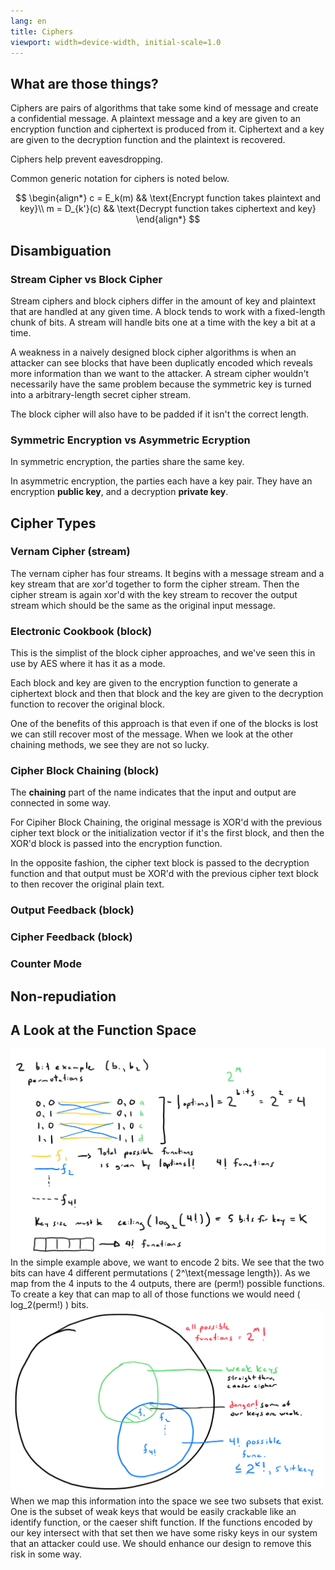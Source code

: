 ```yaml
---
lang: en
title: Ciphers
viewport: width=device-width, initial-scale=1.0
---
```

## What are those things?
Ciphers are pairs of algorithms that take some kind of message and create a
confidential message. A plaintext message and a key are given to an 
encryption function and ciphertext is produced from it. Ciphertext and a key
are given to the decryption function and the plaintext is recovered.

Ciphers help prevent eavesdropping. 

Common generic notation for ciphers is noted below. 

$$
\begin{align*}
c = E_k(m) && \text{Encrypt function takes plaintext and key}\\ 
m = D_{k'}(c) && \text{Decrypt function takes ciphertext and key}
\end{align*}
$$
## Disambiguation
### Stream Cipher vs Block Cipher
Stream ciphers and block ciphers differ in the amount of key and plaintext that
are handled at any given time. A block tends to work with a fixed-length chunk 
of bits. A stream will handle bits one at a time with the key a bit at a time.

A weakness in a naively designed block cipher algorithms is when an attacker 
can see blocks that have been duplicatly encoded which reveals more information
than we want to the attacker. A stream cipher wouldn't necessarily have the 
same problem because the symmetric key is turned into a arbitrary-length secret
cipher stream.

The block cipher will also have to be padded if it isn't the correct length.

### Symmetric Encryption vs Asymmetric Ecryption
In symmetric encryption, the parties share the same key. 

In asymmetric encryption, the parties each have a key pair. They have an
encryption **public key**, and a decryption **private key**.

## Cipher Types
### Vernam Cipher (stream)
The vernam cipher has four streams. It begins with a message stream and a key
stream that are xor'd together to form the cipher stream. Then the cipher 
stream is again xor'd with the key stream to recover the output stream which
should be the same as the original input message. 

### Electronic Cookbook (block)
This is the simplist of the block cipher approaches, and we've seen this in use
by AES where it has it as a mode. 

Each block and key are given to the encryption function to generate a 
ciphertext block and then that block and the key are given to the decryption
function to recover the original block.

One of the benefits of this approach is that even if one of the blocks is lost
we can still recover most of the message. When we look at the other chaining 
methods, we see they are not so lucky.

### Cipher Block Chaining (block)
The **chaining** part of the name indicates that the input and output are 
connected in some way. 

For Cipiher Block Chaining, the original message is XOR'd with the previous
cipher text block or the initialization vector if it's the first block, and 
then the XOR'd block is passed into the encryption function.

In the opposite fashion, the cipher text block is passed to the decryption 
function and that output must be XOR'd with the previous cipher text block to
then recover the original plain text.

### Output Feedback (block)

### Cipher Feedback (block)

### Counter Mode

## Non-repudiation

## A Look at the Function Space
![Alt text](ciphers_2bitexample.png)
In the simple example above, we want to encode 2 bits. We see that the two bits
can have 4 different permutations \( 2^\text{message length}\). As we map from
the 4 inputs to the 4 outputs, there are \(perm!\) possible functions. To 
create a key that can map to all of those functions we would need \( log_2(perm!) \) bits.
![Alt text](ciphers_functionspace.png)
When we map this information into the space we see two subsets that exist. One
is the subset of weak keys that would be easily crackable like an identify
function, or the caeser shift function. If the functions encoded by our key
intersect with that set then we have some risky keys in our system that an
attacker could use. We should enhance our design to remove this risk in some
way. 